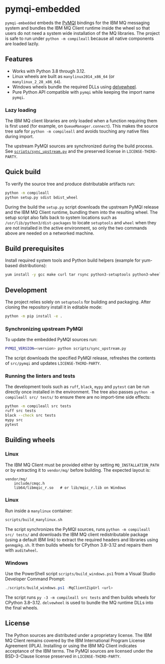 # pymqi-embedded

`pymqi-embedded` embeds the [PyMQI](https://github.com/pymqi/pymqi) bindings for the IBM MQ
messaging system and bundles the IBM MQ Client runtime inside the wheel so that users do not
need a system wide installation of the MQ libraries. The project is safe to run under
`python -m compileall` because all native components are loaded lazily.

## Features

- Works with Python 3.8 through 3.12.
- Linux wheels are built as `manylinux2014_x86_64` (or `manylinux_2_28_x86_64`).
- Windows wheels bundle the required DLLs using [delvewheel](https://github.com/adang1345/delvewheel).
- Pure Python API compatible with `pymqi` while keeping the import name `pymqi`.

### Lazy loading

The IBM MQ client libraries are only loaded when a function requiring them is
first used (for example, on `QueueManager.connect`). This makes the source tree
safe for `python -m compileall` and avoids touching any native files during
import.

The upstream PyMQI sources are synchronized during the build process. See
[`scripts/sync_upstream.py`](scripts/sync_upstream.py) and the preserved license in
`LICENSE-THIRD-PARTY`.

## Quick build

To verify the source tree and produce distributable artifacts run:

```bash
python -m compileall
python setup.py sdist bdist_wheel
```

During the build the `setup.py` script downloads the upstream PyMQI release and
the IBM MQ Client runtime, bundling them into the resulting wheel. The setup
script also falls back to system locations such as `/usr/lib/python3/dist-packages`
to locate `setuptools` and `wheel` when they are not installed in the active
environment, so only the two commands above are needed on a networked machine.

## Build prerequisites

Install required system tools and Python build helpers (example for yum-based
distributions):

```bash
yum install -y gcc make curl tar rsync python3-setuptools python3-wheel
```

## Development

The project relies solely on `setuptools` for building and packaging. After
cloning the repository install it in editable mode:

```bash
python -m pip install -e .
```

### Synchronizing upstream PyMQI

To update the embedded PyMQI sources run:

```bash
PYMQI_VERSION=<version> python scripts/sync_upstream.py
```

The script downloads the specified PyMQI release, refreshes the contents of
`src/pymqi` and updates `LICENSE-THIRD-PARTY`.

### Running the linters and tests

The development tools such as `ruff`, `black`, `mypy` and `pytest` can be run
directly once installed in the environment. The tree also passes `python -m
compileall src/ tests/` to ensure there are no import-time side effects:

```bash
python -m compileall src tests
ruff src tests
black --check src tests
mypy src
pytest
```

## Building wheels

### Linux

The IBM MQ Client must be provided either by setting `MQ_INSTALLATION_PATH` or
by extracting it to `vendor/mq/` before building. The expected layout is:

```
vendor/mq/
    include/cmqc.h
    lib64/libmqic_r.so   # or lib/mqic_r.lib on Windows
```

### Linux

Run inside a `manylinux` container:

```bash
scripts/build_manylinux.sh
```

The script synchronizes the PyMQI sources, runs `python -m compileall src/
tests/` and downloads the IBM MQ client redistributable package (using a
default IBM link) to extract the required headers and libraries using
`genmqpkg.sh`. It then builds wheels for CPython 3.8–3.12 and repairs them with
`auditwheel`.

### Windows
Use the PowerShell script `scripts/build_windows.ps1` from a Visual Studio
Developer Command Prompt:

```powershell
./scripts/build_windows.ps1 -MqClientZipUrl <url>
```

The script runs `py -3 -m compileall src tests` and then builds wheels for
CPython 3.8–3.12. `delvewheel` is used to bundle the MQ runtime DLLs into the
final wheels.

## License

The Python sources are distributed under a proprietary license. The IBM MQ
Client remains covered by the IBM International Program License Agreement
(IPLA). Installing or using the IBM MQ Client indicates acceptance of the IBM
terms. The PyMQI sources are licensed under the BSD-3-Clause license preserved
in `LICENSE-THIRD-PARTY`.
